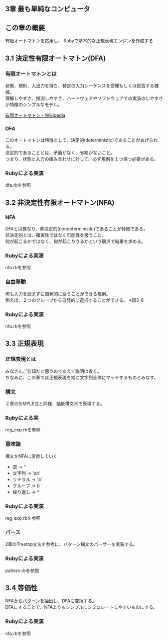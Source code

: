 3章 最も単純なコンピュータ
------------
## この章の概要
有限オートマトンを応用し、 Rubyで基本的な正規表現エンジンを作成する

## 3.1 決定性有限オートマトン(DFA)
### 有限オートマトンとは
状態、規則、入出力を持ち、特定の入力シーケンスを受理もしくは拒否する機械。  
理解しやすさ、推測しやすさ、ハードウェアやソフトウェアでの実装のしやすさが特徴のシンプルなモデル。

[有限オートマトン - Wikipedia](http://ja.wikipedia.org/wiki/%E6%9C%89%E9%99%90%E3%82%AA%E3%83%BC%E3%83%88%E3%83%9E%E3%83%88%E3%83%B3)

### DFA
このオートマトンは特徴として、決定的(deterministic)であることがあげられる。  
決定的であることとは、矛盾がなく、省略がないこと。  
つまり、状態と入力の組み合わせに対して、必ず規則を１つ保つ必要がある。

### Rubyによる実演
dfa.rbを参照

## 3.2 非決定性有限オートマトン(NFA)
### NFA
DFAとは異なり、非決定的(nondeterministic)であることが特徴である。  
非決定的とは、確実性ではなく可能性を扱うこと。  
何が起こるかではなく、何が起こりうるかという観点で結果を求める。

### Rubyによる実演
nfa.rbを参照

### 自由移動
何も入力を読まずに自発的に従うことができる規則。  
例えば、２つのグループから自発的に選択することができる。 
※図3-8

### Rubyによる実演
nfa.rbを参照

## 3.3 正規表現
### 正規表現とは
みなさんご存知だと思うのであえて説明は省く。  
ちなみに、この章では正規表現を常に文字列全体にマッチするものとみなす。  

### 構文
２章のSIMPLE式と同様、抽象構文木で表現する。

### Rubyによる実
reg_exp.rbを参照

### 意味論
構文をNFAに変換していく
* 空 -> ''
* 文字列 -> 'ab'
* リテラル -> 'a'
* グループ -> ()
* 繰り返し -> *

### Rubyによる実演
reg_exp.rbを参照

### パース
2章のTreetop文法を参考に、パターン構文のパーサーを実装する。

### Rubyによる実演
pattern.rbを参照

## 3.4 等価性
NFAからパターンを抽出し、DFAに変換する。  
DFAにすることで、NFAよりもシンプルにシミュレートしやすいものにする。  

### Rubyによる実演
nfa.rbを参照
